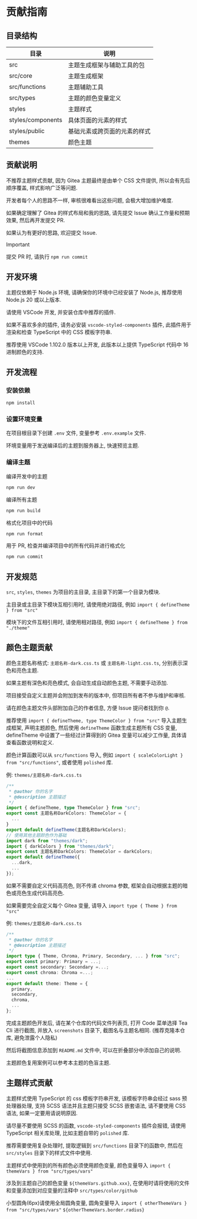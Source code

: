 # 贡献指南

## 目录结构

| 目录              | 说明                         |
| ----------------- | ---------------------------- |
| src               | 主题生成框架与辅助工具的包   |
| src/core          | 主题生成框架                 |
| src/functions     | 主题辅助工具                 |
| src/types         | 主题的颜色变量定义           |
| styles            | 主题样式                     |
| styles/components | 具体页面的元素的样式         |
| styles/public     | 基础元素或跨页面的元素的样式 |
| themes            | 颜色主题                     |

## 贡献说明

不推荐主题样式贡献, 因为 Gitea 主题最终是由单个 CSS 文件提供, 所以会有先后顺序覆盖, 样式影响广泛等问题.

开发者每个人的思路不一样, 审核很难看出这些问题, 会极大增加维护难度.

如果确定理解了 Gitea 的样式布局和我的思路, 请先提交 Issue 确认工作量和预期效果, 然后再开发提交 PR.

如果认为有更好的思路, 欢迎提交 Issue.

> [!IMPORTANT]
>
> 提交 PR 时, 请执行 `npm run commit`

## 开发环境

主题仅依赖于 Node.js 环境, 请确保你的环境中已经安装了 Node.js, 推荐使用 Node.js 20 或以上版本.

请使用 VSCode 开发, 并安装仓库中推荐的插件.

如果不喜欢多余的插件, 请务必安装 `vscode-styled-components` 插件, 此插件用于渲染和检查 TypeScript 中的 CSS 模板字符串.

推荐使用 VSCode 1.102.0 版本以上开发, 此版本以上提供 TypeScript 代码中 16 进制颜色的支持.

## 开发流程

### 安装依赖

```bash
npm install
```

### 设置环境变量

在项目根目录下创建 `.env` 文件, 变量参考 `.env.example` 文件.

环境变量用于发送编译后的主题到服务器上, 快速预览主题.

### 编译主题

编译开发中的主题

```bash
npm run dev
```

编译所有主题

```bash
npm run build
```

格式化项目中的代码

```bash
npm run format
```

用于 PR, 检查并编译项目中的所有代码并进行格式化

```bash
npm run commit
```

## 开发规范

`src`, `styles`, `themes` 为项目的主目录, 主目录下的第一个目录为模块.

主目录或主目录下模块互相引用时, 请使用绝对路径, 例如 `import { defineTheme } from "src"`

模块下的文件互相引用时, 请使用相对路径, 例如 `import { defineTheme } from "./theme"`

## 颜色主题贡献

颜色主题名称格式: `主题名称-dark.css.ts` 或 `主题名称-light.css.ts`, 分别表示深色和亮色主题.

如果主题有深色和亮色模式, 会自动生成自动颜色主题, 不需要手动添加.

项目接受自定义主题并会附加到发布的版本中, 但项目所有者不参与维护和审核.

请在颜色主题文件头部附加自己的作者信息, 方便 Issue 提问者找到你 `@`.

推荐使用 `import { defineTheme, type ThemeColor } from "src"` 导入主题生成框架, 声明主题颜色, 然后使用 `defineTheme` 函数生成主题所有 CSS 变量,
defineTheme 中设置了一些经过计算得到的 Gitea 变量可以减少工作量, 具体请查看函数说明和定义.

颜色计算函数可以从 `src/functions` 导入, 例如 `import { scaleColorLight } from "src/functions"`, 或者使用 `polished` 库.

例: `themes/主题名称-dark.css.ts`

```ts
/**
 * @author 你的名字
 * @description 主题描述
 */
import { defineTheme, type ThemeColor } from "src";
export const 主题名称DarkColors: ThemeColor = {
  ...
}
export default defineTheme(主题名称DarkColors);
// 使用其他主题颜色作为基础
import dark from "themes/dark";
import { darkColors } from "themes/dark";
export const 主题名称DarkColors: ThemeColor = darkColors;
export default defineTheme({
  ...dark,
  ...
});
```

如果不需要自定义代码高亮色, 则不传递 chroma 参数, 框架会自动根据主题的暗色或亮色生成代码高亮色.

如果需要完全自定义每个 Gitea 变量, 请导入 `import type { Theme } from "src"`

例: `themes/主题名称-dark.css.ts`

```ts
/**
 * @author 你的名字
 * @description 主题描述
 */
import type { Theme, Chroma, Primary, Secondary, ... } from "src";
export const primary: Primary = ...;
export const secondary: Secondary =...;
export const chroma: Chroma =...;
...
export default theme: Theme = {
  primary,
  secondary,
  chroma,
  ...
};
```

完成主题颜色开发后, 请在某个仓库的代码文件列表页, 打开 Code 菜单选择 Tea Cli 进行截图, 并放入 `screenshots`
目录下, 截图名与主题名相同. (推荐克隆本仓库, 避免泄露个人隐私)

然后将截图信息添加到 `README.md` 文件中, 可以在折叠部分中添加自己的说明.

主题颜色复用案例可以参考本主题的色盲主题.

## 主题样式贡献

主题样式使用 TypeScript 的 css 模板字符串开发, 该模板字符串会经过 sass 预处理器处理, 支持 SCSS 语法并且主题只接受 SCSS 嵌套语法, 请不要使用 CSS 语法, 如果一定要用请说明原因.

请尽量不要使用 SCSS 的函数, `vscode-styled-components` 插件会报错, 请使用 TypeScript 相关库处理, 比如主题自带的
`polished` 库.

推荐需要使用复杂处理时, 提取逻辑到 `src/functions` 目录下的函数中, 然后在 `src/styles` 目录下的样式文件中使用.

主题样式中使用到的所有颜色必须使用颜色变量, 颜色变量导入 `import { themeVars } from "src/types/vars"`

涉及到主题自己的颜色变量 `${themeVars.github.xxx}`, 在使用时请将使用的文件和变量添加到对应变量的注释中
`src/types/color/github`

小型圆角(6px)请使用全局圆角变量, 圆角变量导入 `import { otherThemeVars } from "src/types/vars"`
`${otherThemeVars.border.radius}`
